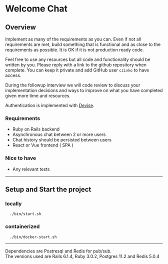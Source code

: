 # Welcome Chat

## Overview

Implement as many of the requirements as you can. Even if not all requirements are met, build something that is
functional and as close to the requirements as possible. It is OK if it is not production ready code.

Feel free to use any resources but all code and functionality should be written by you. Please reply with a link to the
github repository when complete. You can keep it private and add GitHub user `czivko` to have access.

During the followup interview we will code review to discuss your implementation decisions and ways to improve on what
you have completed given more time and resources.

Authentication is implemented with [Devise](https://github.com/heartcombo/devise).

### Requirements

* Ruby on Rails backend
* Asynchronous chat between 2 or more users
* Chat history should be persisted between users
* React or Vue frontend ( SPA )

### Nice to have

* Any relevant tests

____

## Setup and Start the project

### locally

```shell
  ./bin/start.sh
```

### containerized

```shell
  ./bin/docker-start.sh
```

____
Dependencies are Postresql and Redis for pub/sub.  
The versions used are Rails 6.1.4, Ruby 3.0.2, Postgres 11.2 and Redis 5.0.4  

